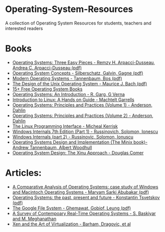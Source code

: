 # Operating-System-Resources
A collection of Operating System Resources for students, teachers and interested readers
<strong> <H1> Books   </H1> </strong>
- <a href="https://drdineshsharma.com/Operating%20Systems.pdf"> Operating Systems: Three Easy Pieces - Remzy H. Arpacci-Dusseau, Andrea C. Arpacci-Dusseau  (pdf)</a>
- <a href="https://os.ecci.ucr.ac.cr/slides/Abraham-Silberschatz-Operating-System-Concepts-10th-2018.pdf"> Operating System Concepts - Silberschatz, Galvin, Gagne (pdf)</a>
- <a href="https://csc-knu.github.io/sys-prog/books/Andrew%20S.%20Tanenbaum%20-%20Modern%20Operating%20Systems.pdf">  Modern Operating Systems - Tannenbaum, Bos (pdf)</a>
- <a href="http://160592857366.free.fr/joe/ebooks/ShareData/Design%20of%20the%20Unix%20Operating%20System%20By%20Maurice%20Bach.pdf"> The Design of the Unix Operating System - Maurice J. Bach (pdf)</a>
- <a href="https://www.infobooks.org/free-pdf-books/computers/operating-systems/"> 15+ Free Operating System Books </a> 
- <a href="https://docplayer.net/186755178-Operating-systems-an-introduction-by-r-garg-g-verma.html"> Operating Systems: An Introduction - R. Garg, G Verna </a>
- <a href="https://tldp.org/LDP/intro-linux/intro-linux.pdf"> Introduction to Linux: A Hands on Guide - Machtelt Garrells </a>
- <a href="https://www.kea.nu/files/textbooks/ospp/osppv1.pdf"> Operating Systems: Principles and Practices (Volume 1) - Anderson, Dahlin</a>
- <a href="https://www.kea.nu/files/textbooks/ospp/osppv2.pdf"> Operating Systems: Principles and Practices (Volume 2) - Anderson, Dahlin </a>
- <a href="https://sciencesoftcode.files.wordpress.com/2018/12/the-linux-programming-interface-michael-kerrisk-1.pdf"> The Linux Programming Interface - Micheal Kerrisk </a>
- <a href="https://sciencesoftcode.files.wordpress.com/2018/12/the-linux-programming-interface-michael-kerrisk-1.pdf"> Windows Internals 7th Edition (Part 1) - Russinovich, Solomon, Ionescu </a>
- <a href="https://doc.lagout.org/security/Windows%20Internals.pdf"> Windows Internals (part 2) - Russinovic, Solomon, Ionuscu </a>
- <a href="https://csc-knu.github.io/sys-prog/books/Andrew%20S.%20Tanenbaum%20-%20Operating%20Systems.%20Design%20and%20Implementation.pdf"> Operating Systems Design and Implementation (The Minix book)- Andrew Tannenbaum, Albert Woodhull </a>
- <a href="https://pdfs.semanticscholar.org/fe11/d3534950c811b05d3b8ddb0832046ac04f6f.pdf"> Operating System Design: The Xinu Approach - Douglas Comer </a>

<strong> <H1> Articles: </H1> </strong>
- <a href="https://www.researchgate.net/publication/353526819_A_Comparative_Analysis_of_Operating_System_case_study_of_Windows_Operating_and_Mackintosh_Operating_System"> A Comparative Analysis of Operating Systems: case study of Windows and Macintoch Operating Systems - Maryam Sarki Abubakar (pdf) </a>
- <a href="https://www.researchgate.net/publication/343500639_Operating_Systems_The_Past_Present_and_Future"> Operating Systems: the past, present and future - Konstantin Tsvetskov (pdf) </a>
- <a href="https://static.googleusercontent.com/media/research.google.com/en//archive/gfs-sosp2003.pdf"> The Google File System - Ghemawat, Gobiof, Leung (pdf) </a>
- <a href="http://home.iitj.ac.in/~saurabh.heda/Papers/Survey/Survey%20of%20Contemporary%20RTOS%20-%202005.pdf"> A Survey of Contempoary Real-Time Operating Systems - S. Baskiyar and M. Meghanathan </a>
- <a href="https://www.cl.cam.ac.uk/research/srg/netos/papers/2003-xensosp.pdf"> Xen and the Art of Virtualization - Barham, Dragovic, et al </a>
